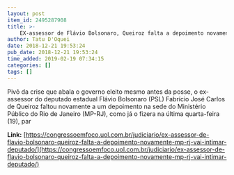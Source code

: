 ```yaml
---
layout: post
item_id: 2495287908
title: >-
    EX-assessor de Flávio Bolsonaro, Queiroz falta a depoimento novamente. MP-RJ vai intimar deputado
author: Tatu D'Oquei
date: 2018-12-21 19:53:24
pub_date: 2018-12-21 19:53:24
time_added: 2019-02-19 07:34:15
categories: []
tags: []
---
```


Pivô da crise que abala o governo eleito mesmo antes da posse, o ex-assessor do deputado estadual Flávio Bolsonaro (PSL) Fabrício José Carlos de Queiroz faltou novamente a um depoimento na sede do Ministério Público do Rio de Janeiro (MP-RJ), como já o fizera na última quarta-feira (19), par

**Link:** [https://congressoemfoco.uol.com.br/judiciario/ex-assessor-de-flavio-bolsonaro-queiroz-falta-a-depoimento-novamente-mp-rj-vai-intimar-deputado/](https://congressoemfoco.uol.com.br/judiciario/ex-assessor-de-flavio-bolsonaro-queiroz-falta-a-depoimento-novamente-mp-rj-vai-intimar-deputado/)


